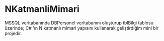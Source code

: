 # NKatmanliMimari
MSSQL veritabanında DBPersonel veritabanını oluşturup tblBilgi tablosu üzerinde; C# 'ın N katmanlı mimari yapısını kullanarak geliştirdiğim mini bir projedir.
